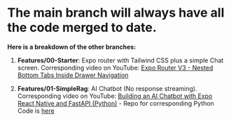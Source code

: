 # The main branch will always have all the code merged to date.

**Here is a breakdown of the other branches:**

1. **Features/00-Starter**: Expo router with Tailwind CSS plus a simple Chat screen. Corresponding video on YouTube: [Expo Router V3 - Nested Bottom Tabs Inside Drawer Navigation](https://youtu.be/wOdz4XyMU7c)

2. **Features/01-SimpleRag**: AI Chatbot (No response streaming). Corresponding video on YouTube: [Building an AI Chatbot with Expo React Native and FastAPI (Python)](https://youtu.be/Z5kgcBNrcGU) - Repo for corresponding Python Code is [here](https://github.com/AkbarBakhshi/RNJ_GenAI_Backend/tree/Features/00-Starter)